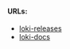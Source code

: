 #### URLs:
- [loki-releases](https://github.com/grafana/loki/releases)
- [loki-docs](https://github.com/grafana/loki/tree/main/docs/sources)
